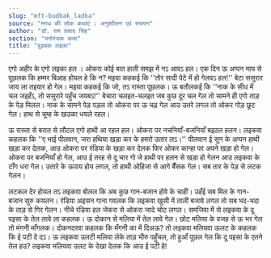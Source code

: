 ```yaml
---
slug: "mft-budbak_ladka"
source: "मगध की लोक कथाएं : अनुशाीलन एवं संचयन"
author: "डॉ. राम प्रसाद सिंह"
section: "मनोरंजक कथा"
title: "बुड़बक लइका"
---
```

एगो अहीर के एगो लइका हल । ओकरा कोई बात हाली समझ में नऽ आवऽ हल। एक दिन ऊ अप्पन माय से पूछलक कि हम्मर बिआह होयल हे कि न? मइया कहकई कि ''तोर सादी पेटे में हो गेलवऽ हल!'' बेटा ससुरार जाय ला तइयार हो गेल। मइया कहकई कि जो, तऽ रास्ता पूछलक। ऊ बतौलकई कि ''नाक के सीध में चल जइहँऽ, तो ससुरारे पहुँच जयबऽ!'' बेचारा चलइत-चलइत जब कुछ दूर चल गेल तो सामने ही एगो ताड़ के पेड़ मिलल। नाक के सामने पेड़ पड़ल तो ओकरा पर ऊ चढ़ गेल आउ उतरे लगल तो ओकर गोड़ छूट गेल। हाथ से चूम्ह के खउका धयले रहल।

ऊ रास्ता से बरात से लौटल एगो हाथी आ रहल हल। ओकरा पर नचनियाँ-बजनियाँ बइठल हलन। लइकवा कहलक कि ''ए भाई पीलवान, जरा हथिया खड़ा कर के हमरो उतार लऽ।'' पीलवान ई सुन के अप्पन हाथी खड़ा कर देलक, आउ ओकरा पर रंडिया के खड़ा कर देलक फिर ओकर कान्हा पर अपने खड़ा हो गेल। ओकरा पर बजनियाँ हो गेल, आउ ई तरह से दू चार गो जे हाथी पर हलन से खड़ा हो गेलन आउ लइकवा के टाँग धरा गेल। उतारे के ऊपाय होय लगल, तो हाथी ओहिजा से आगे बैँसक गेल। सब तार के पेड़ से लटक गेलन। 

लटकल देर होयल तऽ लइकवा बोलल कि अब कुछ गान-बजान होवे के चाहीं। उहँई सब मिल के गान-बजान सुरु कयलन। रंडिया अइसन गाना गवलक कि लइकवा खुसी में ताली बजावे लगल तो सब भद-भदा के ताड़ से गिर गेलन। नीचे रंडिया हल जेकरा से ओकरा जादे चोट लगल। समजिवा में से लइकवा के दू पइसा के तेल लावे ला कहलक। ऊ दोकान से मलिया में तेल लावे गेल। छोट मलिया के वजह से ऊ भर गेल तो मंगनी माँगलक। दोकनदरवा कहलक कि मँगनी का में दिअऊ? तो लइकवा मलियवा ऊलट के कहलक कि ई पटी दे दऽ। ऊ लइकवा उलटी मलिया लेके ताड़ भीरु पहुँचल, तो हुआँ पूछल गेल कि दू पइसा के एतने तेल हउ? लइकवा मलियवा उलट के देखा देलक कि आउ ई पटी हे! 